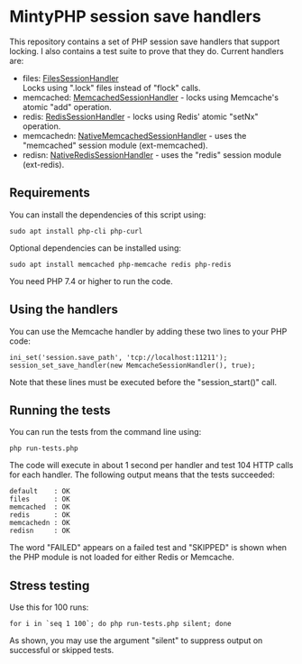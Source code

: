 # MintyPHP session save handlers

This repository contains a set of PHP session save handlers that support locking. I also contains a test suite to prove that they do. Current handlers are:

- files: [FilesSessionHandler](src/FilesSessionHandler.php)  
  Locks using ".lock" files instead of "flock" calls.
- memcached: [MemcachedSessionHandler](src/MemcachedSessionHandler.php) - locks using Memcache's atomic "add" operation.
- redis: [RedisSessionHandler](src/RedisSessionHandler.php) - locks using Redis' atomic "setNx" operation.
- memcachedn: [NativeMemcachedSessionHandler](src/NativeMemcachedSessionHandler.php) - uses the "memcached" session module (ext-memcached).
- redisn: [NativeRedisSessionHandler](src/NativeRedisSessionHandler.php) - uses the "redis" session module (ext-redis).

## Requirements

You can install the dependencies of this script using:

    sudo apt install php-cli php-curl

Optional dependencies can be installed using:

    sudo apt install memcached php-memcache redis php-redis

You need PHP 7.4 or higher to run the code.

## Using the handlers

You can use the Memcache handler by adding these two lines to your PHP code:

    ini_set('session.save_path', 'tcp://localhost:11211');
    session_set_save_handler(new MemcacheSessionHandler(), true);

Note that these lines must be executed before the "session_start()" call.

## Running the tests

You can run the tests from the command line using:

    php run-tests.php

The code will execute in about 1 second per handler and test 104 HTTP calls for each handler. The following output means that the tests succeeded:

    default    : OK
    files      : OK
    memcached  : OK
    redis      : OK
    memcachedn : OK
    redisn     : OK

The word "FAILED" appears on a failed test and "SKIPPED" is shown when the PHP module is not loaded for either Redis or Memcache.

## Stress testing

Use this for 100 runs:

    for i in `seq 1 100`; do php run-tests.php silent; done

As shown, you may use the argument "silent" to suppress output on successful or skipped tests.
